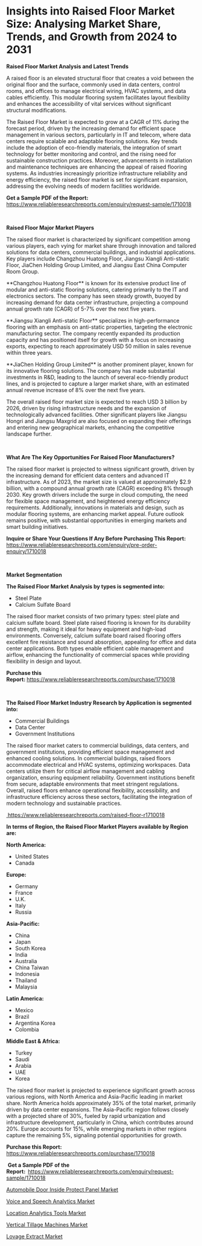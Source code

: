 <p><h1>Insights into Raised Floor Market Size: Analysing Market Share, Trends, and Growth from 2024 to 2031</h1></p><p><strong>Raised Floor Market Analysis and Latest Trends</strong></p>
<p><p>A raised floor is an elevated structural floor that creates a void between the original floor and the surface, commonly used in data centers, control rooms, and offices to manage electrical wiring, HVAC systems, and data cables efficiently. This modular flooring system facilitates layout flexibility and enhances the accessibility of vital services without significant structural modifications.</p><p>The Raised Floor Market is expected to grow at a CAGR of 11% during the forecast period, driven by the increasing demand for efficient space management in various sectors, particularly in IT and telecom, where data centers require scalable and adaptable flooring solutions. Key trends include the adoption of eco-friendly materials, the integration of smart technology for better monitoring and control, and the rising need for sustainable construction practices. Moreover, advancements in installation and maintenance techniques are enhancing the appeal of raised flooring systems. As industries increasingly prioritize infrastructure reliability and energy efficiency, the raised floor market is set for significant expansion, addressing the evolving needs of modern facilities worldwide.</p></p>
<p><strong>Get a Sample PDF of the Report:&nbsp;</strong> <a href="https://www.reliableresearchreports.com/enquiry/request-sample/1710018?utm_campaign=38&utm_medium=2&utm_source=Github&utm_content=ia&utm_term=22102024&utm_id=raised-floor">https://www.reliableresearchreports.com/enquiry/request-sample/1710018</a></p>
<p>&nbsp;</p>
<p><strong>Raised Floor Major Market Players</strong></p>
<p><p>The raised floor market is characterized by significant competition among various players, each vying for market share through innovation and tailored solutions for data centers, commercial buildings, and industrial applications. Key players include Changzhou Huatong Floor, Jiangsu Xiangli Anti-static Floor, JiaChen Holding Group Limited, and Jiangsu East China Computer Room Group.</p><p>**Changzhou Huatong Floor** is known for its extensive product line of modular and anti-static flooring solutions, catering primarily to the IT and electronics sectors. The company has seen steady growth, buoyed by increasing demand for data center infrastructure, projecting a compound annual growth rate (CAGR) of 5-7% over the next five years.</p><p>**Jiangsu Xiangli Anti-static Floor** specializes in high-performance flooring with an emphasis on anti-static properties, targeting the electronic manufacturing sector. The company recently expanded its production capacity and has positioned itself for growth with a focus on increasing exports, expecting to reach approximately USD 50 million in sales revenue within three years.</p><p>**JiaChen Holding Group Limited** is another prominent player, known for its innovative flooring solutions. The company has made substantial investments in R&D, leading to the launch of several eco-friendly product lines, and is projected to capture a larger market share, with an estimated annual revenue increase of 8% over the next five years.</p><p>The overall raised floor market size is expected to reach USD 3 billion by 2026, driven by rising infrastructure needs and the expansion of technologically advanced facilities. Other significant players like Jiangsu Hongri and Jiangsu Maxgrid are also focused on expanding their offerings and entering new geographical markets, enhancing the competitive landscape further.</p></p>
<p>&nbsp;</p>
<p><strong>What Are The Key Opportunities For Raised Floor Manufacturers?</strong></p>
<p><p>The raised floor market is projected to witness significant growth, driven by the increasing demand for efficient data centers and advanced IT infrastructure. As of 2023, the market size is valued at approximately $2.9 billion, with a compound annual growth rate (CAGR) exceeding 8% through 2030. Key growth drivers include the surge in cloud computing, the need for flexible space management, and heightened energy efficiency requirements. Additionally, innovations in materials and design, such as modular flooring systems, are enhancing market appeal. Future outlook remains positive, with substantial opportunities in emerging markets and smart building initiatives.</p></p>
<p><strong>Inquire or Share Your Questions If Any Before Purchasing This Report:</strong> <a href="https://www.reliableresearchreports.com/enquiry/pre-order-enquiry/1710018?utm_campaign=38&utm_medium=2&utm_source=Github&utm_content=ia&utm_term=22102024&utm_id=raised-floor">https://www.reliableresearchreports.com/enquiry/pre-order-enquiry/1710018</a></p>
<p>&nbsp;</p>
<p><strong>Market Segmentation</strong></p>
<p><strong>The Raised Floor Market Analysis by types is segmented into:</strong></p>
<p><ul><li>Steel Plate</li><li>Calcium Sulfate Board</li></ul></p>
<p><p>The raised floor market consists of two primary types: steel plate and calcium sulfate board. Steel plate raised flooring is known for its durability and strength, making it ideal for heavy equipment and high-load environments. Conversely, calcium sulfate board raised flooring offers excellent fire resistance and sound absorption, appealing for office and data center applications. Both types enable efficient cable management and airflow, enhancing the functionality of commercial spaces while providing flexibility in design and layout.</p></p>
<p><strong>Purchase this Report:&nbsp;</strong><a href="https://www.reliableresearchreports.com/purchase/1710018?utm_campaign=38&utm_medium=2&utm_source=Github&utm_content=ia&utm_term=22102024&utm_id=raised-floor">https://www.reliableresearchreports.com/purchase/1710018</a></p>
<p>&nbsp;</p>
<p><strong>The Raised Floor Market Industry Research by Application is segmented into:</strong></p>
<p><ul><li>Commercial Buildings</li><li>Data Center</li><li>Government Institutions</li></ul></p>
<p><p>The raised floor market caters to commercial buildings, data centers, and government institutions, providing efficient space management and enhanced cooling solutions. In commercial buildings, raised floors accommodate electrical and HVAC systems, optimizing workspaces. Data centers utilize them for critical airflow management and cabling organization, ensuring equipment reliability. Government institutions benefit from secure, adaptable environments that meet stringent regulations. Overall, raised floors enhance operational flexibility, accessibility, and infrastructure efficiency across these sectors, facilitating the integration of modern technology and sustainable practices.</p></p>
<p><a href="https://www.reliableresearchreports.com/raised-floor-r1710018?utm_campaign=38&utm_medium=2&utm_source=Github&utm_content=ia&utm_term=22102024&utm_id=raised-floor">&nbsp;https://www.reliableresearchreports.com/raised-floor-r1710018</a></p>
<p><strong>In terms of Region, the Raised Floor Market Players available by Region are:</strong></p>
<p>
    <p> <strong> North America: </strong>
        <ul>
            <li>United States</li>
            <li>Canada</li>
        </ul>
        </p> 
    <p> <strong> Europe: </strong>
        <ul>
            <li>Germany</li>
            <li>France</li>
            <li>U.K.</li>
            <li>Italy</li>
            <li>Russia</li>
        </ul>
        </p> 
    <p> <strong> Asia-Pacific: </strong>
        <ul>
            <li>China</li>
            <li>Japan</li>
            <li>South Korea</li>
            <li>India</li>
            <li>Australia</li>
            <li>China Taiwan</li>
            <li>Indonesia</li>
            <li>Thailand</li>
            <li>Malaysia</li>
        </ul>
        </p> 
    <p> <strong> Latin America: </strong>
        <ul>
            <li>Mexico</li>
            <li>Brazil</li>
            <li>Argentina Korea</li>
            <li>Colombia</li>
        </ul>
        </p> 
    <p> <strong> Middle East & Africa: </strong>
        <ul>
            <li>Turkey</li>
            <li>Saudi</li>
            <li>Arabia</li>
            <li>UAE</li>
            <li>Korea</li>
        </ul>
    </p>
    </p>
<p><p>The raised floor market is projected to experience significant growth across various regions, with North America and Asia-Pacific leading in market share. North America holds approximately 35% of the total market, primarily driven by data center expansions. The Asia-Pacific region follows closely with a projected share of 30%, fueled by rapid urbanization and infrastructure development, particularly in China, which contributes around 20%. Europe accounts for 15%, while emerging markets in other regions capture the remaining 5%, signaling potential opportunities for growth.</p></p>
<p><strong>Purchase this Report: </strong><a href="https://www.reliableresearchreports.com/purchase/1710018?utm_campaign=38&utm_medium=2&utm_source=Github&utm_content=ia&utm_term=22102024&utm_id=raised-floor">https://www.reliableresearchreports.com/purchase/1710018</a></p>
<p>&nbsp;<strong>Get a Sample PDF of the Report:&nbsp;&nbsp;</strong><a href="https://www.reliableresearchreports.com/enquiry/request-sample/1710018?utm_campaign=38&utm_medium=2&utm_source=Github&utm_content=ia&utm_term=22102024&utm_id=raised-floor">https://www.reliableresearchreports.com/enquiry/request-sample/1710018</a></p>
<p><strong></strong></p>
<p><p><a href="https://github.com/KejsiLoshi121/Market-Research-Report-List-1/blob/main/automobile-door-inside-protect-panel-market.md?utm_campaign=38&utm_medium=2&utm_source=Github&utm_content=ia&utm_term=22102024&utm_id=raised-floor">Automobile Door Inside Protect Panel Market</a></p><p><a href="https://www.linkedin.com/pulse/analyzing-global-voice-speech-analytics-market-growth-prospects-gdy1f?utm_campaign=38&utm_medium=2&utm_source=Github&utm_content=ia&utm_term=22102024&utm_id=raised-floor">Voice and Speech Analytics Market</a></p><p><a href="https://www.linkedin.com/pulse/pulse-location-analytics-tools-rhythms-change-market-resonance-krngf?utm_campaign=38&utm_medium=2&utm_source=Github&utm_content=ia&utm_term=22102024&utm_id=raised-floor">Location Analytics Tools Market</a></p><p><a href="https://issuu.com/reportprime-2/docs/vertical-tillage-machines-market-si_98197ea0fc1613?utm_campaign=38&utm_medium=2&utm_source=Github&utm_content=ia&utm_term=22102024&utm_id=raised-floor">Vertical Tillage Machines Market</a></p><p><a href="https://github.com/tacitam515l/Market-Research-Report-List-1/blob/main/lovage-extract-market.md?utm_campaign=38&utm_medium=2&utm_source=Github&utm_content=ia&utm_term=22102024&utm_id=raised-floor">Lovage Extract Market</a></p></p>